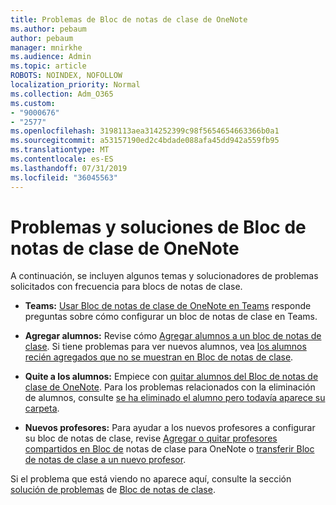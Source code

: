 ```yaml
---
title: Problemas de Bloc de notas de clase de OneNote
ms.author: pebaum
author: pebaum
manager: mnirkhe
ms.audience: Admin
ms.topic: article
ROBOTS: NOINDEX, NOFOLLOW
localization_priority: Normal
ms.collection: Adm_O365
ms.custom:
- "9000676"
- "2577"
ms.openlocfilehash: 3198113aea314252399c98f5654654663366b0a1
ms.sourcegitcommit: a53157190ed2c4bdade088afa45dd942a559fb95
ms.translationtype: MT
ms.contentlocale: es-ES
ms.lasthandoff: 07/31/2019
ms.locfileid: "36045563"
---
```

# <a name="onenote-class-notebook-issues-and-resolutions"></a>Problemas y soluciones de Bloc de notas de clase de OneNote

A continuación, se incluyen algunos temas y solucionadores de problemas solicitados con frecuencia para blocs de notas de clase.

- **Teams:** [Usar Bloc de notas de clase de OneNote en Teams](https://support.office.com/article/bd77f11f-27cd-4d41-bfbd-2b11799f1440) responde preguntas sobre cómo configurar un bloc de notas de clase en Teams.

- **Agregar alumnos:** Revise cómo [Agregar alumnos a un bloc de notas de clase](https://support.office.com/article/149882af-506a-4689-9fee-39309b97aae8). Si tiene problemas para ver nuevos alumnos, vea [los alumnos recién agregados que no se muestran en Bloc de notas de clase](https://support.office.com/article/4da02c45-b435-4af1-921b-51b8ee40e1c9).

- **Quite a los alumnos:** Empiece con [quitar alumnos del Bloc de notas de clase de OneNote](https://support.office.com/article/86dcf019-408f-4de8-8055-eb61f1578c3c). Para los problemas relacionados con la eliminación de alumnos, consulte [se ha eliminado el alumno pero todavía aparece su carpeta](https://support.office.com/article/0ed81eaa-c14a-436f-bb6f-ce95f130cc71).

- **Nuevos profesores:** Para ayudar a los nuevos profesores a configurar su bloc de notas de clase, revise [Agregar o quitar profesores compartidos en Bloc de](https://support.office.com/en-us/article/fdcb870b-49a7-4a14-9ea6-d817f88026f8) notas de clase para OneNote o [transferir Bloc de notas de clase a un nuevo profesor](https://support.office.com/article/84ef5d4a-0eec-4d5b-bc22-1317bc3b9027).

Si el problema que está viendo no aparece aquí, consulte la sección [solución de problemas](https://support.office.com/article/class-notebook-ee70aff9-52e8-449f-be6a-7cbc1d65eaea#ID0EAABAAA=Manage&ID0EABAAA=Troubleshoot) de [Bloc de notas de clase](https://support.office.com/article/class-notebook-ee70aff9-52e8-449f-be6a-7cbc1d65eaea). 


